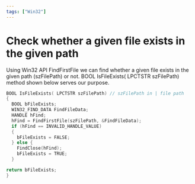 ```yaml
---
tags: ["Win32"]
---
```


# Check whether a given file exists in the given path

<!--markdownlint-disable MD013 MD029 MD036 MD024 MD033 MD040 MD042 MD001 MD051 MD025 MD052-->

Using Win32 API FindFirstFile we can find whether a given file exists in the given path (szFilePath) or not. BOOL IsFileExists( LPCTSTR szFilePath) method shown below serves our purpose.

```cpp
BOOL IsFileExists( LPCTSTR szFilePath) // szFilePath in | file path 
{ 
  BOOL bFileExists; 
  WIN32_FIND_DATA FindFileData; 
  HANDLE hFind;
  hFind = FindFirstFile(szFilePath, &FindFileData); 
  if (hFind == INVALID_HANDLE_VALUE) 
  { 
    bFileExists = FALSE; 
  } else { 
    FindClose(hFind);
    bFileExists = TRUE; 
  }

return bFileExists; 
} 
```
